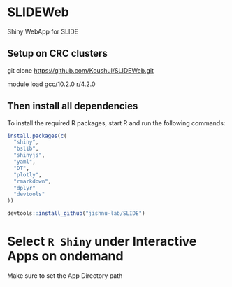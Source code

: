 # SLIDEWeb
Shiny WebApp for SLIDE



## Setup on CRC clusters
git clone https://github.com/Koushul/SLIDEWeb.git

module load gcc/10.2.0 r/4.2.0

## Then install all dependencies

To install the required R packages, start R and run the following commands:

```R
install.packages(c(
  "shiny",
  "bslib",
  "shinyjs",
  "yaml",
  "DT",
  "plotly",
  "rmarkdown",
  "dplyr"
  "devtools"
))

devtools::install_github("jishnu-lab/SLIDE")
```

# Select `R Shiny` under Interactive Apps on ondemand
Make sure to set the App Directory path